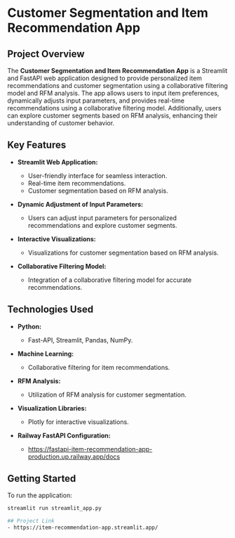 # Customer Segmentation and Item Recommendation App

## Project Overview

The **Customer Segmentation and Item Recommendation App** is a Streamlit and FastAPI web application designed to provide personalized item recommendations and customer segmentation using a collaborative filtering model and RFM analysis. The app allows users to input item preferences, dynamically adjusts input parameters, and provides real-time recommendations using a collaborative filtering model. Additionally, users can explore customer segments based on RFM analysis, enhancing their understanding of customer behavior.

## Key Features

- **Streamlit Web Application:**
  - User-friendly interface for seamless interaction.
  - Real-time item recommendations.
  - Customer segmentation based on RFM analysis.

- **Dynamic Adjustment of Input Parameters:**
  - Users can adjust input parameters for personalized recommendations and explore customer segments.

- **Interactive Visualizations:**
  - Visualizations for customer segmentation based on RFM analysis.

- **Collaborative Filtering Model:**
  - Integration of a collaborative filtering model for accurate recommendations.

## Technologies Used

- **Python:**
  - Fast-API, Streamlit, Pandas, NumPy.

- **Machine Learning:**
  - Collaborative filtering for item recommendations.

- **RFM Analysis:**
  - Utilization of RFM analysis for customer segmentation.

- **Visualization Libraries:**
  - Plotly for interactive visualizations.
 
- **Railway FastAPI Configuration:**
  - https://fastapi-item-recommendation-app-production.up.railway.app/docs
 
## Getting Started

To run the application:

```bash
streamlit run streamlit_app.py

## Project Link
- https://item-recommendation-app.streamlit.app/


